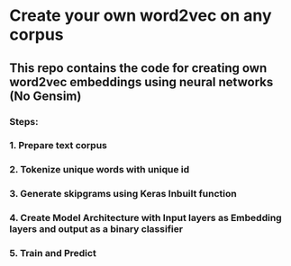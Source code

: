 # Create your own word2vec on any corpus

## This repo contains the code for creating own word2vec embeddings using neural networks (No Gensim)

### Steps:

### 1. Prepare text corpus

### 2. Tokenize unique words with unique id

### 3. Generate skipgrams using Keras Inbuilt function 

### 4. Create Model Architecture with Input layers as Embedding layers and output as a binary classifier

### 5. Train and Predict 
